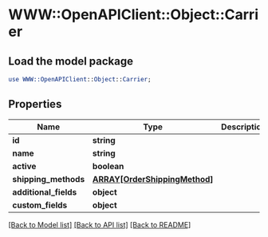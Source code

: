 # WWW::OpenAPIClient::Object::Carrier

## Load the model package
```perl
use WWW::OpenAPIClient::Object::Carrier;
```

## Properties
Name | Type | Description | Notes
------------ | ------------- | ------------- | -------------
**id** | **string** |  | [optional] 
**name** | **string** |  | [optional] 
**active** | **boolean** |  | [optional] 
**shipping_methods** | [**ARRAY[OrderShippingMethod]**](OrderShippingMethod.md) |  | [optional] 
**additional_fields** | **object** |  | [optional] 
**custom_fields** | **object** |  | [optional] 

[[Back to Model list]](../README.md#documentation-for-models) [[Back to API list]](../README.md#documentation-for-api-endpoints) [[Back to README]](../README.md)


